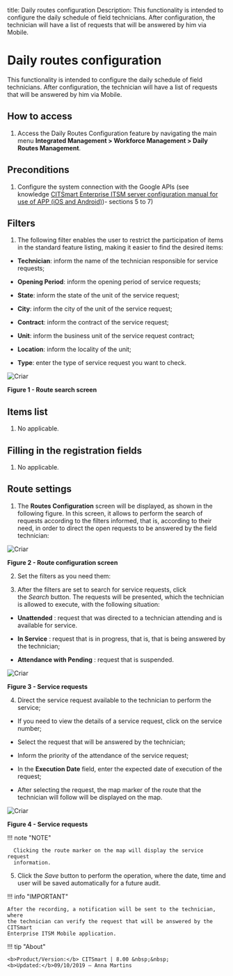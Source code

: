 title: Daily routes configuration
Description: This functionality is intended to configure the daily schedule of field technicians. After configuration, the technician will have a list of requests that will be answered by him via Mobile.

# Daily routes configuration

This functionality is intended to configure the daily schedule of field
technicians. After configuration, the technician will have a list of requests
that will be answered by him via Mobile.

How to access
-------------

1.  Access the Daily Routes Configuration feature by navigating the main
    menu **Integrated Management > Workforce Management > Daily Routes
    Management**.

Preconditions
-------------

1.  Configure the system connection with the Google APIs (see
    knowledge [CITSmart Enterprise ITSM server configuration manual for use of
    APP (iOS and Android)][1])- sections 5 to 7)

Filters
-------

1.  The following filter enables the user to restrict the participation of items
    in the standard feature listing, making it easier to find the desired items:

-   **Technician**: inform the name of the technician responsible for service
    requests;

-   **Opening Period**: inform the opening period of service requests;

-   **State**: inform the state of the unit of the service request;

-   **City**: inform the city of the unit of the service request;

-   **Contract**: inform the contract of the service request;

-   **Unit**: inform the business unit of the service request contract;

-   **Location**: inform the locality of the unit;

-   **Type**: enter the type of service request you want to check.

![Criar](images/daily-1.jpg)

**Figure 1 - Route search screen**

Items list
----------

1.  No applicable.

Filling in the registration fields
----------------------------------

1.  No applicable.

Route settings
--------------

1.  The **Routes Configuration** screen will be displayed, as shown in the
    following figure. In this screen, it allows to perform the search of
    requests according to the filters informed, that is, according to their
    need, in order to direct the open requests to be answered by the field
    technician:

![Criar](images/daily-2.jpg)

**Figure 2 - Route configuration screen**

2.  Set the filters as you need them:

3.  After the filters are set to search for service requests, click
    the *Search* button. The requests will be presented, which the technician is
    allowed to execute, with the following situation:

-   **Unattended** : request that was directed to a technician attending and is
    available for service.

-   **In Service** : request that is in progress, that is, that is being
    answered by the technician;

-   **Attendance with Pending** : request that is suspended.

![Criar](images/daily-3.jpg)

**Figure 3 - Service requests**

4.  Direct the service request available to the technician to perform the
    service;

-   If you need to view the details of a service request, click on the service
    number;

-   Select the request that will be answered by the technician;

-   Inform the priority of the attendance of the service request;

-   In the **Execution Date** field, enter the expected date of execution of the
    request;

-   After selecting the request, the map marker of the route that the technician
    will follow will be displayed on the map.

![Criar](images/daily-4.jpg)

**Figure 4 - Service requests**

   !!! note "NOTE"

      Clicking the route marker on the map will display the service request
      information.

5.  Click the *Save* button to perform the operation, where the date, time and
    user will be saved automatically for a future audit.

!!! info "IMPORTANT"

    After the recording, a notification will be sent to the technician, where
    the technician can verify the request that will be answered by the CITSmart
    Enterprise ITSM Mobile application.


!!! tip "About"

    <b>Product/Version:</b> CITSmart | 8.00 &nbsp;&nbsp;
    <b>Updated:</b>09/10/2019 – Anna Martins

[1]:/en-us/citsmart-platform-7/additional-features/mobile-and-field-service/configuration/app-android-ios.html
